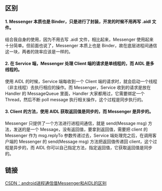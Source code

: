 ## 区别
#### 1. Messenger 本质也是 Binder，只是进行了封装，开发的时候不用再写 .aidl 文件。
结合我自身的使用，因为不用去写 .aidl 文件，相比起来，Messenger 使用起来十分简单。但前面也说了，Messenger 本质上也是 Binder，故在底层进程间通信这一块，两者的效率应该是一样的。

#### 2. 在 Service 端，Messenger 处理 Client 端的请求是单线程的，而 AIDL 是多线程的。
使用 AIDL 的时候，Service 端每收到一个 Client 端的请求时，就会启动一个线程（非主线程）去执行相应的操作。而 Messenger，Service 收到的请求是放在 Handler 的 MessageQueue 里面，Handler 大家都用过，它需要绑定一个 Thread，然后不断 poll message 执行相关操作，这个过程是同步执行的。

#### 3. Client 的方法，使用 AIDL 获取返回值是同步的，而 Messenger 是异步的。
Messenger 只提供了一个方法进行进程间通信，就是 send(Message msg) 方法，发送的是一个 Message，没有返回值，要拿到返回值，需要把 client 的 Messenger 作为 msg.replyTo 参数传递过去，Service 端处理完之后，在调用客户端的 Messenger 的 send(Message msg) 方法把返回值传递回 client，这个过程是异步的，而 AIDL 你可以自己指定方法，指定返回值，它获取返回值是同步的。

## 链接

[CSDN：android进程通信值Messenger和AIDL的区别](https://blog.csdn.net/hello_json/article/details/79815320)

